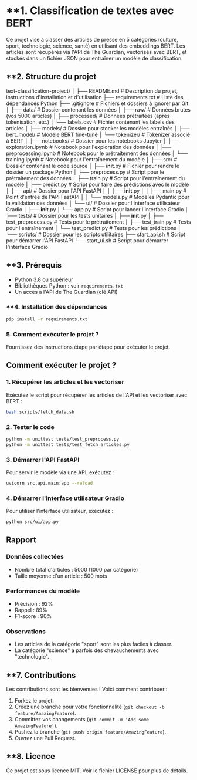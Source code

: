 # **1. Classification de textes avec BERT

Ce projet vise à classer des articles de presse en 5 catégories (culture, sport, technologie, science, santé) en utilisant des embeddings BERT. Les articles sont récupérés via l'API de The Guardian, vectorisés avec BERT, et stockés dans un fichier JSON pour entraîner un modèle de classification.

## **2. Structure du projet

text-classification-project/
│
├── README.md                   # Description du projet, instructions d'installation et d'utilisation
├── requirements.txt            # Liste des dépendances Python
├── .gitignore                  # Fichiers et dossiers à ignorer par Git
│
├── data/                       # Dossier contenant les données
│   ├── raw/                    # Données brutes (vos 5000 articles)
│   ├── processed/              # Données prétraitées (après tokenisation, etc.)
│   └── labels.csv              # Fichier contenant les labels des articles
│
├── models/                     # Dossier pour stocker les modèles entraînés
│   ├── bert_model/             # Modèle BERT fine-tuné
│   └── tokenizer/              # Tokenizer associé à BERT
│
├── notebooks/                  # Dossier pour les notebooks Jupyter
│   ├── exploration.ipynb       # Notebook pour l'exploration des données
│   ├── preprocessing.ipynb     # Notebook pour le prétraitement des données
│   └── training.ipynb          # Notebook pour l'entraînement du modèle
│
├── src/                        # Dossier contenant le code source
│   ├── __init__.py             # Fichier pour rendre le dossier un package Python
│   ├── preprocess.py           # Script pour le prétraitement des données
│   ├── train.py                # Script pour l'entraînement du modèle
│   ├── predict.py              # Script pour faire des prédictions avec le modèle
│   ├── api/                    # Dossier pour l'API FastAPI
│   │   ├── __init__.py
│   │   ├── main.py             # Point d'entrée de l'API FastAPI
│   │   └── models.py           # Modèles Pydantic pour la validation des données
│   └── ui/                     # Dossier pour l'interface utilisateur Gradio
│       ├── __init__.py
│       └── app.py              # Script pour lancer l'interface Gradio
│
├── tests/                      # Dossier pour les tests unitaires
│   ├── __init__.py
│   ├── test_preprocess.py      # Tests pour le prétraitement
│   ├── test_train.py           # Tests pour l'entraînement
│   └── test_predict.py         # Tests pour les prédictions
│
└── scripts/                    # Dossier pour les scripts utilitaires
    ├── start_api.sh            # Script pour démarrer l'API FastAPI
    └── start_ui.sh             # Script pour démarrer l'interface Gradio

## **3. Prérequis

- Python 3.8 ou supérieur
- Bibliothèques Python : voir `requirements.txt`
- Un accès à l'API de The Guardian (clé API)

### **4. Installation des dépendances

```bash
pip install -r requirements.txt
```

### **5. Comment exécuter le projet ?**
Fournissez des instructions étape par étape pour exécuter le projet.


## Comment exécuter le projet ?

### 1. Récupérer les articles et les vectoriser
Exécutez le script pour récupérer les articles de l'API et les vectoriser avec BERT :

```bash
bash scripts/fetch_data.sh
```
### 2. Tester le code
```bash
python -m unittest tests/test_preprocess.py
python -m unittest tests/test_fetch_articles.py
```
### 3. Démarrer l'API FastAPI
Pour servir le modèle via une API, exécutez :

```bash
uvicorn src.api.main:app --reload
```
### 4. Démarrer l'interface utilisateur Gradio
Pour utiliser l'interface utilisateur, exécutez :

```bash
python src/ui/app.py
```

## Rapport

### Données collectées
- Nombre total d'articles : 5000 (1000 par catégorie)
- Taille moyenne d'un article : 500 mots

### Performances du modèle
- Précision : 92%
- Rappel : 89%
- F1-score : 90%

### Observations
- Les articles de la catégorie "sport" sont les plus faciles à classer.
- La catégorie "science" a parfois des chevauchements avec "technologie".


## **7. Contributions

Les contributions sont les bienvenues ! Voici comment contribuer :

1. Forkez le projet.
2. Créez une branche pour votre fonctionnalité (`git checkout -b feature/AmazingFeature`).
3. Committez vos changements (`git commit -m 'Add some AmazingFeature'`).
4. Pushez la branche (`git push origin feature/AmazingFeature`).
5. Ouvrez une Pull Request.
## **8. Licence
Ce projet est sous licence MIT. Voir le fichier LICENSE pour plus de détails.